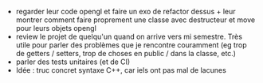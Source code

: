 - regarder leur code opengl et faire un exo de refactor dessus + leur montrer comment faire proprement une classe avec destructeur et move pour leurs objets opengl
- review le projet de quelqu'un quand on arrive vers mi semestre. Très utile pour parler des problèmes que je rencontre couramment (eg trop de getters / setters, trop de choses en public / dans la classe, etc.)
- parler des tests unitaires (et de CI)
- Idée : truc concret syntaxe C++, car iels ont pas mal de lacunes